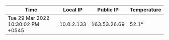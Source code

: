 | Time     | Local IP | Public IP | Temperature |
| ----------- | ----------- | ----------- | ----------- |
| Tue 29 Mar 2022 10:30:02 PM +0545      | 10.0.2.133     | 163.53.26.69  | 52.1° |
